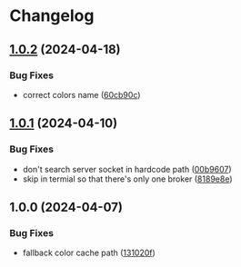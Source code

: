 # Changelog

## [1.0.2](https://github.com/phanen/broker.nvim/compare/v1.0.1...v1.0.2) (2024-04-18)


### Bug Fixes

* correct colors name ([60cb90c](https://github.com/phanen/broker.nvim/commit/60cb90caed3d826ad4fe8d55190ef2721c1d5541))

## [1.0.1](https://github.com/phanen/broker.nvim/compare/v1.0.0...v1.0.1) (2024-04-10)


### Bug Fixes

* don't search server socket in hardcode path ([00b9607](https://github.com/phanen/broker.nvim/commit/00b960749ca1720c70288bd0ace964762454d7f3))
* skip in termial so that there's only one broker ([8189e8e](https://github.com/phanen/broker.nvim/commit/8189e8ed64e16812d648c2943b5273f30576dd4d))

## 1.0.0 (2024-04-07)


### Bug Fixes

* fallback color cache path ([131020f](https://github.com/phanen/broker.nvim/commit/131020f68cb2d04f57e30842384ebbd9203e027b))
